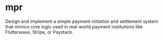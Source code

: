 # mpr
Design and implement a simple payment initiation and settlement system that mimics core logic used in real-world payment institutions like Flutterwave, Stripe, or Paystack.
